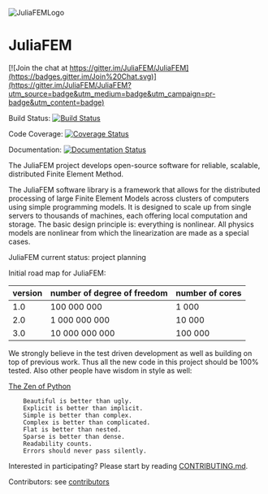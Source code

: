 ![JuliaFEMLogo](https://github.com/JuliaFEM/JuliaFEM.jl/blob/master/docs/logo/JuliaFEMLogo_256x256.png) 
# JuliaFEM 

[![Join the chat at https://gitter.im/JuliaFEM/JuliaFEM](https://badges.gitter.im/Join%20Chat.svg)](https://gitter.im/JuliaFEM/JuliaFEM?utm_source=badge&utm_medium=badge&utm_campaign=pr-badge&utm_content=badge)

Build Status: [![Build Status](https://travis-ci.org/JuliaFEM/JuliaFEM.jl.svg?branch=master)](https://travis-ci.org/JuliaFEM/JuliaFEM.jl)

Code Coverage: [![Coverage Status](https://coveralls.io/repos/JuliaFEM/JuliaFEM.jl/badge.svg?branch=master)](https://coveralls.io/r/JuliaFEM/JuliaFEM.jl?branch=master)

Documentation: [![Documentation Status](https://readthedocs.org/projects/juliafem/badge/?version=latest)](https://readthedocs.org/projects/juliafem/?badge=latest)

The JuliaFEM project develops open-source software for reliable, scalable, distributed Finite Element Method.

The JuliaFEM software library is a framework that allows for the distributed processing of large Finite Element Models across clusters of computers using simple programming models. It is designed to scale up from single servers to thousands of machines, each offering local computation and storage. The basic design principle is: everything is nonlinear. All physics models are nonlinear from which the linearization are made as a special cases. 

JuliaFEM current status: project planning

Initial road map for JuliaFEM:

version | number of degree of freedom | number of cores
----------|-----------------------------------------|----------------------
1.0 | 100 000 000 | 1 000
2.0 | 1 000 000 000 | 10 000
3.0 | 10 000 000 000 | 100 000

We strongly believe in the test driven development as well as building on top of previous work. Thus all the new code in this project should be 100% tested. Also other people have wisdom in style as well:

[The Zen of Python](https://www.python.org/dev/peps/pep-0020/)
```
    Beautiful is better than ugly.
    Explicit is better than implicit.
    Simple is better than complex.
    Complex is better than complicated.
    Flat is better than nested.
    Sparse is better than dense.
    Readability counts.
    Errors should never pass silently.
```

Interested in participating? Please start by reading  [CONTRIBUTING.md](https://github.com/JuliaFEM/JuliaFEM/blob/master/CONTRIBUTING.md).

Contributors: see [contributors](https://github.com/JuliaFEM/JuliaFEM/blob/master/contributors)
